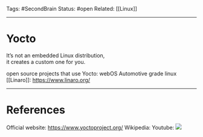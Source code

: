 Tags: #SecondBrain 
Status: #open
Related: [[Linux]]

---
# Yocto

It’s not an embedded Linux distribution,  
it creates a custom one for you.

open source projects that use Yocto:
webOS
Automotive grade linux
[[Linaro]]: https://www.linaro.org/





---
# References
Official website: https://www.yoctoproject.org/
Wikipedia:
Youtube:
![](https://www.youtube.com/watch?v=8M8U1EgnUVw&t=55s)